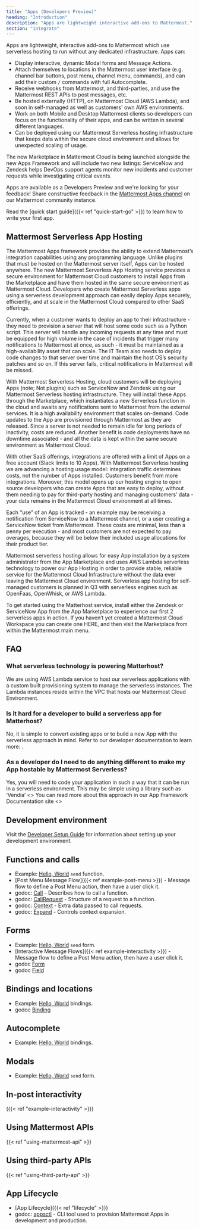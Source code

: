 ```yaml
---
title: "Apps (Developers Preview)"
heading: "Introduction"
description: "Apps are lightweight interactive add-ons to Mattermost."
section: "integrate"
---
```


Apps are lightweight, interactive add-ons to Mattermost which use serverless hosting to run without any dedicated infrastructure. Apps can:

- Display interactive, dynamic Modal forms and Message Actions.
- Attach themselves to locations in the Mattermost user interface (e.g. channel bar buttons, post menu, channel menu, commands), and can add their custom `/` commands with full Autocomplete.
- Receive webhooks from Mattermost, and third-parties, and use the Mattermost REST APIs to post messages, etc.
- Be hosted externally (HTTP), on Mattermost Cloud (AWS Lambda), and soon in self-managed as well as customers' own AWS environments.
- Work on both Mobile and Desktop Mattermost clients so developers can focus on the functionality of their apps, and can be written in several different languages.
- Can be deployed using our Mattermost Serverless hosting infrastructure that keeps data within the secure cloud environment and allows for unexpected scaling of usage.

The new Marketplace in Mattermost Cloud is being launched alongside the new Apps Framework and will include two new listings: ServiceNow and Zendesk helps DevOps support agents monitor new incidents and customer requests while investigating critical events.

Apps are available as a Developers Preview and we're looking for your feedback! Share constructive feedback in the [Mattermost Apps channel](https://community.mattermost.com/core/channels/mattermost-apps) on our Mattermost community instance.

Read the [quick start guide]({{< ref  "quick-start-go" >}}) to learn how to write your first app.

## Mattermost Serverless App Hosting

The Mattermost Apps framework provides the ability to extend Mattermost’s integration capabilities using any programming language. Unlike plugins that must be hosted on the Mattermost server itself, Apps can be hosted anywhere.  The new Mattermost Serverless App Hosting service provides a secure environment for Mattermost Cloud customers to install Apps from the Marketplace and have them hosted in the same secure environment as Mattermost Cloud.  Developers who create Mattermost Serverless apps using a serverless development approach can easily deploy Apps securely, efficiently, and at scale in the Mattermost Cloud compared to other SaaS offerings. 

Currently, when a customer wants to deploy an app to their infrastructure - they need to provision a server that will host some code such as a Python script.  This server will handle any incoming requests at any time and must be equipped for high volume in the case of incidents that trigger many notifications to Mattermost at once, as such - it must be maintained as a high-availability asset that can scale.  The IT Team also needs to deploy code changes to that server over time and maintain the host OS’s security patches and so on. If this server fails, critical notifications in Mattermost will be missed.  

With Mattermost Serverless Hosting, cloud customers will be deploying Apps (note; Not plugins) such as ServiceNow and Zendesk using our Mattermost Serverless hosting infrastructure.  They will install these Apps through the Marketplace, which instantiates a new Serverless function in the cloud and awaits any notifications sent to Mattermost from the external services. It is a high availability environment that scales on-demand.  Code updates to the App are provisioned through Mattermost as they are released.  Since a server is not needed to remain idle for long periods of inactivity, costs are reduced.  Another benefit is code deployments have no downtime associated - and all the data is kept within the same secure environment as Mattermost Cloud.  

With other SaaS offerings, integrations are offered with a limit of Apps on a free account (Slack limits to 10 Apps).  With Mattermost Serverless hosting we are advancing a hosting usage model: integration traffic determines costs, not the number of Apps installed.  Customers benefit from more integrations. Moreover, this model opens up our hosting engine to open source developers who can create Apps that are easy to deploy, without them needing to pay for third-party hosting and managing customers’ data - your data remains in the Mattermost Cloud environment at all times. 

Each “use” of an App is tracked - an example may be receiving a notification from ServiceNow to a Mattermost channel, or a user creating a ServiceNow ticket from Mattermost.  These costs are minimal, less than a penny per execution - and most customers are not expected to pay overages, because they will be below their included usage allocations for their product tier.   

Mattermost serverless hosting allows for easy App installation by a system administrator from the App Marketplace and uses AWS Lambda serverless technology to power our App Hosting in order to provide stable, reliable service for the Mattermost Cloud Infrastructure without the data ever leaving the Mattermost Cloud environment. Serverless app hosting for self-managed customers is planned in Q3 with serverless engines such as OpenFaas, OpenWhisk, or AWS Lambda.

To get started using the Matterhost service, install either the Zendesk or ServiceNow App from the App Marketplace to experience our first 2 serverless apps in action. If you haven’t yet created a Mattermost Cloud Workspace you can create one HERE, and then visit the Marketplace from within the Mattermost main menu.   

## FAQ

### What serverless technology is powering Matterhost?  

We are using AWS Lambda service to host our serverless applications with a custom built provisioning system to manage the serverless instances.  The Lambda instances reside within the VPC that hosts our Mattermost Cloud Environment.

### Is it hard for a developer to build a serverless app for Matterhost?

No, it is simple to convert existing apps or to build a new App with the serverless approach in mind. Refer to our developer documentation to learn more: <link>.

### As a developer do I need to do anything different to make my App hostable by Mattermost Serverless?

Yes, you will need to code your application in such a way that it can be run in a serverless environment.  This may be simple using a library such as ‘Vendia’ <<LINK and Details>>  You can read more about this approach in our App Framework Documentation site <<Best practices for Serverless hosting DOC>>

## Development environment

Visit the [Developer Setup Guide](https://developers.mattermost.com/contribute/server/developer-setup/) for information about setting up your development environment.

## Functions and calls

- Example: [Hello, World](https://github.com/mattermost/mattermost-plugin-apps/tree/master/examples/go/helloworld/hello.go#L45) `send` function.
- [Post Menu Message Flow]({{< ref example-post-menu >}}) - Message flow to define a Post Menu action, then have a user click it.
- godoc: [Call](https://pkg.go.dev/github.com/mattermost/mattermost-plugin-apps/apps#Call) - Describes how to call a function.
- godoc: [CallRequest](https://pkg.go.dev/github.com/mattermost/mattermost-plugin-apps/apps#CallRequest) - Structure of a request to a function.
- godoc: [Context](https://pkg.go.dev/github.com/mattermost/mattermost-plugin-apps/apps#Context) - Extra data passed to call requests.
- godoc: [Expand](https://pkg.go.dev/github.com/mattermost/mattermost-plugin-apps/apps#Expand) - Controls context expansion.

## Forms

- Example: [Hello, World](https://github.com/mattermost/mattermost-plugin-apps/tree/master/examples/go/helloworld/send_form.json) `send` form.
- [Interactive Message Flows]({{< ref example-interactivity >}}) - Message flow to define a Post Menu action, then have a user click it.
- godoc [Form](https://pkg.go.dev/github.com/mattermost/mattermost-plugin-apps/apps#Form)
- godoc [Field](https://pkg.go.dev/github.com/mattermost/mattermost-plugin-apps/apps#Field)

## Bindings and locations

- Example: [Hello, World](https://github.com/mattermost/mattermost-plugin-apps/tree/master/examples/go/helloworld/bindings.json) bindings.
- godoc [Binding](https://pkg.go.dev/github.com/mattermost/mattermost-plugin-apps/apps#Binding)

## Autocomplete

- Example: [Hello, World](https://github.com/mattermost/mattermost-plugin-apps/tree/master/examples/go/helloworld/bindings.json) bindings.

## Modals

- Example: [Hello, World](https://github.com/mattermost/mattermost-plugin-apps/tree/master/examples/go/helloworld/send_form.json) `send` form.

## In-post interactivity

({{< ref "example-interactivity" >}})

## Using Mattermost APIs

{{< ref "using-mattermost-api" >}}

## Using third-party APIs

{{< ref "using-third-party-api" >}}

## App Lifecycle

- [App Lifecycle]({{< ref "lifecycle" >}})
- godoc: [appsctl](https://pkg.go.dev/github.com/mattermost/mattermost-plugin-apps/cmd/appsctl) - CLI tool used to provision Mattermost Apps in development and production.
